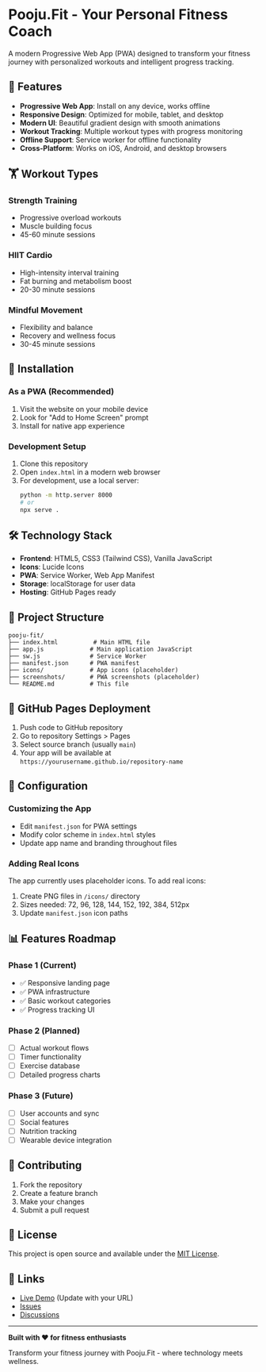 # Pooju.Fit - Your Personal Fitness Coach

A modern Progressive Web App (PWA) designed to transform your fitness journey with personalized workouts and intelligent progress tracking.

## 🚀 Features

- **Progressive Web App**: Install on any device, works offline
- **Responsive Design**: Optimized for mobile, tablet, and desktop
- **Modern UI**: Beautiful gradient design with smooth animations
- **Workout Tracking**: Multiple workout types with progress monitoring
- **Offline Support**: Service worker for offline functionality
- **Cross-Platform**: Works on iOS, Android, and desktop browsers

## 🏋️ Workout Types

### Strength Training
- Progressive overload workouts
- Muscle building focus
- 45-60 minute sessions

### HIIT Cardio
- High-intensity interval training
- Fat burning and metabolism boost
- 20-30 minute sessions

### Mindful Movement
- Flexibility and balance
- Recovery and wellness focus
- 30-45 minute sessions

## 📱 Installation

### As a PWA (Recommended)
1. Visit the website on your mobile device
2. Look for "Add to Home Screen" prompt
3. Install for native app experience

### Development Setup
1. Clone this repository
2. Open `index.html` in a modern web browser
3. For development, use a local server:
   ```bash
   python -m http.server 8000
   # or
   npx serve .
   ```

## 🛠️ Technology Stack

- **Frontend**: HTML5, CSS3 (Tailwind CSS), Vanilla JavaScript
- **Icons**: Lucide Icons
- **PWA**: Service Worker, Web App Manifest
- **Storage**: localStorage for user data
- **Hosting**: GitHub Pages ready

## 📁 Project Structure

```
pooju-fit/
├── index.html          # Main HTML file
├── app.js             # Main application JavaScript
├── sw.js              # Service Worker
├── manifest.json      # PWA manifest
├── icons/             # App icons (placeholder)
├── screenshots/       # PWA screenshots (placeholder)
└── README.md          # This file
```

## 🚀 GitHub Pages Deployment

1. Push code to GitHub repository
2. Go to repository Settings > Pages
3. Select source branch (usually `main`)
4. Your app will be available at `https://yourusername.github.io/repository-name`

## 🔧 Configuration

### Customizing the App
- Edit `manifest.json` for PWA settings
- Modify color scheme in `index.html` styles
- Update app name and branding throughout files

### Adding Real Icons
The app currently uses placeholder icons. To add real icons:
1. Create PNG files in `/icons/` directory
2. Sizes needed: 72, 96, 128, 144, 152, 192, 384, 512px
3. Update `manifest.json` icon paths

## 📊 Features Roadmap

### Phase 1 (Current)
- ✅ Responsive landing page
- ✅ PWA infrastructure
- ✅ Basic workout categories
- ✅ Progress tracking UI

### Phase 2 (Planned)
- [ ] Actual workout flows
- [ ] Timer functionality
- [ ] Exercise database
- [ ] Detailed progress charts

### Phase 3 (Future)
- [ ] User accounts and sync
- [ ] Social features
- [ ] Nutrition tracking
- [ ] Wearable device integration

## 🤝 Contributing

1. Fork the repository
2. Create a feature branch
3. Make your changes
4. Submit a pull request

## 📄 License

This project is open source and available under the [MIT License](LICENSE).

## 🔗 Links

- [Live Demo](https://yourusername.github.io/pooju-fit) (Update with your URL)
- [Issues](https://github.com/yourusername/pooju-fit/issues)
- [Discussions](https://github.com/yourusername/pooju-fit/discussions)

---

**Built with ❤️ for fitness enthusiasts**

Transform your fitness journey with Pooju.Fit - where technology meets wellness.